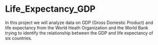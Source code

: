# Life_Expectancy_GDP
 In this project we will analyze data on GDP (Gross Domestic Product) and life expectancy from the World Heath Organization and the World Bank trying to identify the relationship between the GDP and life expectancy of six countries.
